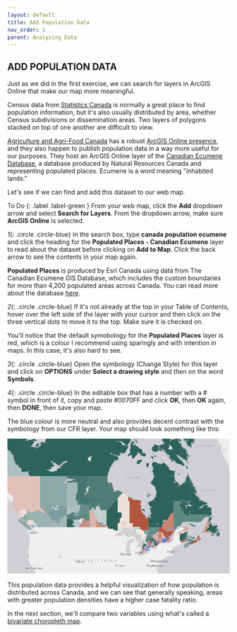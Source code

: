 ```yaml
---
layout: default
title: Add Population Data
nav_order: 1
parent: Analyzing Data
---
```


## ADD POPULATION DATA

Just as we did in the first exercise, we can search for layers in ArcGIS Online that make our map more meaningful.

Census data from [Statistics Canada](https://open.canada.ca/data/en/dataset/3cf36302-1060-444e-988a-d97b6db5ad240) is normally a great place to find population information, but it's also usually distributed by area, whether Census subdivisions or dissemination areas. Two layers of polygons stacked on top of one another are difficult to view.

[Agriculture and Agri-Food Canada](https://www.agr.gc.ca/eng/agriculture-and-agri-food-canada/?id=1395690825741) has a robust [ArcGIS Online presence](http://bit.ly/16o91lM), and they also happen to publish population data in a way more useful for our purposes. They host an ArcGIS Online layer of the [Canadian Ecumene Database](https://open.canada.ca/data/en/dataset/3f599fcb-8d77-4dbb-8b1e-d3f27f932a4b), a database produced by Natural Resources Canada and representing populated places. Ecumene is a word meaning "inhabited lands."

Let's see if we can find and add this dataset to our web map.

To Do
{: .label .label-green }
From your web map, click the **Add** dropdown arrow and select **Search for Layers**. From the dropdown arrow, make sure **ArcGIS Online** is selected.

*1*{: .circle .circle-blue} In the search box, type **canada population ecumene** and click the heading for the **Populated Places - Canadian Ecumene** layer to read about the dataset before clicking on **Add to Map**. Click the back arrow to see the contents in your map again.

**Populated Places** is produced by Esri Canada using data from The Canadian Ecumene GIS Database, which includes the custom boundaries for more than 4,200 populated areas across Canada. You can read more about the database [here](https://open.canada.ca/data/en/dataset/3f599fcb-8d77-4dbb-8b1e-d3f27f932a4b).

*2*{: .circle .circle-blue} If it's not already at the top in your Table of Contents, hover over the left side of the layer with your cursor and then click on the three vertical dots to move it to the top. Make sure it is checked on.

You'll notice that the default symobology for the **Populated Places** layer is red, which is a colour I recommend using sparingly and with intention in maps. In this case, it's also hard to see.

*3*{: .circle .circle-blue} Open the symbology (Change Style) for this layer and click on **OPTIONS** under **Select a drawing style** and then on the word **Symbols**.

*4*{: .circle .circle-blue} In the editable box that has a number with a # symbol in front of it, copy and paste #0070FF and click **OK**, then **OK** again, then **DONE**, then save your map.

The blue colour is more neutral and also provides decent contrast with the symbology from our CFR layer. Your map should look something like this:

![popPlaces.png](../images/popPlaces.png)

This population data provides a helpful visualization of how population is distributed across Canada, and we can see that generally speaking, areas with greater population densities have a higher case fatality ratio.

In the next section, we'll compare two variables using what's called a [bivariate choropleth map](https://www.joshuastevens.net/cartography/make-a-bivariate-choropleth-map/).
